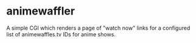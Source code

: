 animewaffler
============

A simple CGI which renders a page of "watch now" links for a configured list of animewaffles.tv IDs for anime shows.
